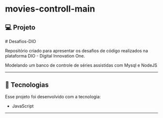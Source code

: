 # movies-controll-main
 
 ## 💻 Projeto
<p># Desafios-DIO </p>
<p>Repositório criado para apresentar os desafios de código realizados na plataforma DIO - Digital Innovation One. </p>
<p>Modelando um banco de controle de séries assistidas com Mysql e NodeJS</p>
<hr/>


## 🚀 Tecnologias
Esse projeto foi desenvolvido com a tecnologia:

- JavaScript

<hr/>

